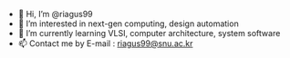 - 👋 Hi, I’m @riagus99
- 👀 I’m interested in next-gen computing, design automation
- 🌱 I’m currently learning VLSI, computer architecture, system software
- 📫 Contact me by E-mail : riagus99@snu.ac.kr

<!---
riagus99/riagus99 is a ✨ special ✨ repository because its `README.md` (this file) appears on your GitHub profile.
You can click the Preview link to take a look at your changes.
--->
